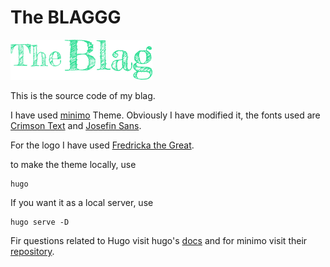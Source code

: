 # The BLAGGG
![](logo.png)


This is the source code of my blag.

I have used [minimo](https://minimo.netlify.com/) Theme. Obviously I have modified it, the fonts used are [Crimson Text](https://fonts.google.com/specimen/Crimson+Text) and [Josefin Sans](https://fonts.google.com/specimen/Josefin+Sans).

For the logo I have used [Fredricka the Great](https://fonts.google.com/specimen/Fredericka+the+Great).

to make the theme locally, use
```
hugo
```

If you want it as a local server, use
```
hugo serve -D
```

Fir questions related to Hugo visit hugo's [docs](https://gohugo.io/documentation/) and for minimo visit their [repository](https://github.com/MunifTanjim/minimo).
